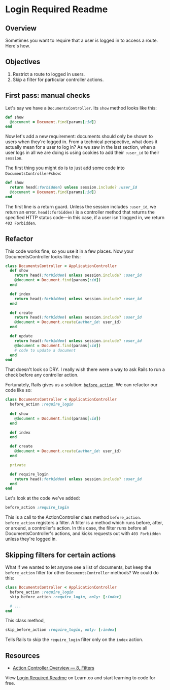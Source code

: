 # Login Required Readme

## Overview

Sometimes you want to require that a user is logged in to access a route. Here's how.

## Objectives
  1. Restrict a route to logged in users.
  2. Skip a filter for particular controller actions.

## First pass: manual checks

Let's say we have a `DocumentsController`. Its `show` method looks like this:

```ruby
def show
  @document = Document.find(params[:id])
end
```
Now let's add a new requirement: documents should only be shown to users when they're logged in. From a technical perspective, what does it actually mean for a user to log in?  As we saw in the last section, when a user logs in all we are doing is using cookies to add their `:user_id` to their `session`.

The first thing you might do is to just add some code into `DocumentsController#show`:

```ruby
def show
  return head(:forbidden) unless session.include? :user_id
  @document = Document.find(params[:id])
end
```

The first line is a return guard. Unless the session includes `:user_id`, we return an error. `head(:forbidden)` is a controller method that returns the specified HTTP status code—in this case, if a user isn't logged in, we return `403 Forbidden`.

## Refactor

This code works fine, so you use it in a few places. Now your DocumentsController looks like this:

```ruby
class DocumentsController < ApplicationController
  def show
    return head(:forbidden) unless session.include? :user_id
    @document = Document.find(params[:id])
  end

  def index
    return head(:forbidden) unless session.include? :user_id
  end

  def create
    return head(:forbidden) unless session.include? :user_id
    @document = Document.create(author_id: user_id)
  end

  def update
    return head(:forbidden) unless session.include? :user_id
    @document = Document.find(params[:id])
    # code to update a document
  end    
end
```

That doesn't look so DRY. I really wish there were a way to ask Rails to run a check before any controller action.

Fortunately, Rails gives us a solution: [`before_action`][filters]. We can refactor our code like so:

```ruby
class DocumentsController < ApplicationController
  before_action :require_login
  
  def show
    @document = Document.find(params[:id])
  end

  def index
  end

  def create
    @document = Document.create(author_id: user_id)
  end

  private

  def require_login
    return head(:forbidden) unless session.include? :user_id    
  end
end
```

Let's look at the code we've added:
```ruby
before_action :require_login
```

This is a call to the ActionController class method `before_action`. `before_action` registers a filter. A filter is a method which runs before, after, or around, a controller's action. In this case, the filter runs before all DocumentsController's actions, and kicks requests out with `403 Forbidden` unless they're logged in.

## Skipping filters for certain actions

What if we wanted to let anyone see a list of documents, but keep the `before_action` filter for other `DocumentsController` methods? We could do this:

```ruby
class DocumentsController < ApplicationController
  before_action :require_login
  skip_before_action :require_login, only: [:index]

  # ...
end
```

This class method,

```ruby
skip_before_action :require_login, only: [:index]
```

Tells Rails to skip the `require_login` filter only on the `index` action.

## Resources
  * [Action Controller Overview — 8, Filters][filters]

[filters]: http://guides.rubyonrails.org/action_controller_overview.html#filters

<p data-visibility='hidden'>View <a href='https://learn.co/lessons/login_required_readme' title='Login Required Readme'>Login Required Readme</a> on Learn.co and start learning to code for free.</p>
